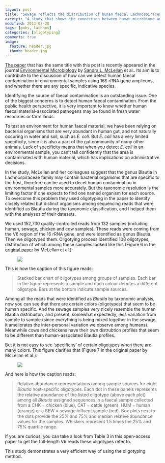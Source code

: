 ```yaml
---
layout: post
title: "Sewage reflects the distribution of human faecal Lachnospiraceae"
excerpt: "A study that shows the connection between human microbiome and the sewage"
modified: 2013-02-28
tags: [pubs, lachnos]
categories: [oligotyping]
comments: true
image:
  feature: header.jpg
  thumb: header.jpg
---
```



[The paper](http://onlinelibrary.wiley.com/doi/10.1111/1462-2920.12092/full) that has the same title with this post is recently appeared in the journal [Environmental Microbiology](http://onlinelibrary.wiley.com/journal/10.1111/(ISSN)1462-2920) by [Sandra L. McLellan](http://home.freshwater.uwm.edu/mclellanlab/) et al.. Its aim is to contribute to the discussion of how can we detect human faecal contamination in environmental samples using 16S rRNA gene amplicons, and whether there are any specific, indicative species.

Identifying the source of faecal contamination is an outstanding issue. One of the biggest concerns is to detect human faecal contamination. From the public health perspective, it is very important to know whether human faecal material-associated pathogens may be found in fresh water resources or farm lands.

To test an environment for human faecal material, we have been relying on bacterial organisms that are very abundant in human gut, and not naturally occuring in water and soil, such as *E. coli.* But *E. coli* has a very limited specificity, since it is also a part of the gut community of many other animals. Lack of specificity means that when you detect *E. coli* in an environmental sample, you can’t tell confidently that the area is contaminated with human material, which has implications on administrative decisions.

In the study, McLellan and her colleagues suggest that the genus Blautia in Lachnospiraceae family may contain bacterial organisms that are specific to the host, therefore can be used to decet human contamination in environmental samples more accurately. But the taxonomic resolution is the limiting factor if one expects to find one named organism for each source. To overcome this problem they used oligotyping in the paper to identify closely related but distinct organisms among sequencing reads that were identified as Blautia during the taxonomic classification, and I helped them with the analyses of their datasets.

We used 152,730 quality-controlled reads from 132 samples (including human, sewage, chicken and cow samples). These reads were coming from the V6 region of the 16 rRNA gene, and were identified as genus Blautia. Then we oligotyped them. Oligotying process identified 108 oligotypes, distribution of which among these samples looked like this (Figure 6 in the [original paper](http://onlinelibrary.wiley.com/doi/10.1111/1462-2920.12092/full) by McLellan et al.):

<figure>
	<a href="{{ site.url }}/images/oligotyping/sewage-figure6.png"><img src="{{ site.url }}/images/oligotyping/sewage-figure6.png"></a>
</figure>

This is how the caption of this figure reads:

>Stacked bar chart of oligotypes among groups of samples. Each bar in the ﬁgure represents a sample and each colour denotes a different oligotype. Bars at the bottom indicate sample sources.

Among all the reads that were identified as *Blautia* by taxonomic analysis, now you can see that there are certain colors (oligotypes) that seem to be human specific. And the sewage samples very nicely resemble the human Blautia distribuiton, and present, somewhat expectedly, less variation from sample to sample (since everything is being mixed together in the sewage, it ameliorates the inter-personal variation we observe among humans). Meanwhile cows and chickens have their own distrubtion profiles that seem to be different than human-associated Blautia profiles.

But it is not easy to see ‘specificity’ of certain oligotypes when there are many colors. This figure clarifies that (Figure 7 in the original paper by McLellan et al.):

<figure>
	<a href="{{ site.url }}/images/oligotyping/sewage-figure7.png"><img src="{{ site.url }}/images/oligotyping/sewage-figure7.png"></a>
</figure>

And here is how the caption reads:

>Relative abundance representations among sample sources for eight *Blautia* host-speciﬁc oligotypes. Each dot in these panels represents the relative abundance of the listed oligotype (above each plot) among all *Blautia* assigned sequences in a faecal sample collected from a CHK = chicken (blue), CAT = cattle (green), HUM = human (orange) or a SEW = sewage inﬂuent sample (red). Box plots next to the dots provide the 25% and 75% and median relative abundance values for the samples. Whiskers represent 1.5 times the 25% and 75% quartile range.

If you are curious, you can take a look from Table 3 in this open-access paper to get the full-length V6 reads these oligotypes refer to.

This study demonstrates a very efficient way of using the oligotyping method.
